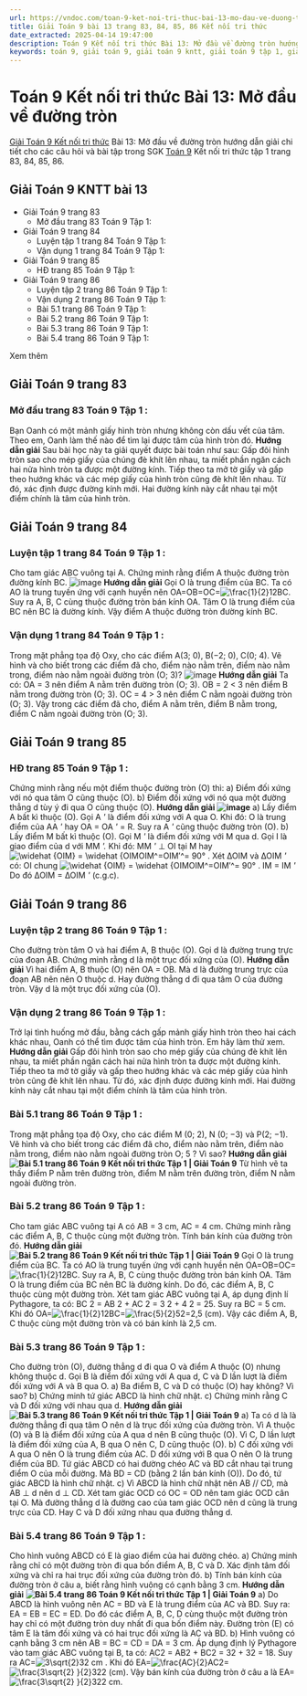 ```yaml
---
url: https://vndoc.com/toan-9-ket-noi-tri-thuc-bai-13-mo-dau-ve-duong-tron-320982
title: Giải Toán 9 bài 13 trang 83, 84, 85, 86 Kết nối tri thức
date_extracted: 2025-04-14 19:47:00
description: Toán 9 Kết nối tri thức Bài 13: Mở đầu về đường tròn hướng dẫn giải chi tiết các câu hỏi và bài tập trong SGK Toán 9 Kết nối tri thức tập 1.
keywords: toán 9, giải toán 9, giải toán 9 kntt, giải toán 9 tập 1, giải toán 9 kết nối tri thức, toán 9 kết nối tri thức tập 1, Toán 9 Kết nối tri thức Bài 13, giải Toán 9 Kết nối tri thức Bài 13, Bài 13 Mở đầu về đường tròn, toán 9 kết nối tri thức tập 1 trang 83, toán 9 kết nối tri thức tập 1 trang 84, toán 9 kết nối tri thức tập 1 trang 85, toán 9 kết nối tri thức tập 1 trang 86
---
```


# Toán 9 Kết nối tri thức Bài 13: Mở đầu về đường tròn
[Giải Toán 9 Kết nối tri thức](<https://vndoc.com/toan-9-ket-noi-tri-thuc>) Bài 13: Mở đầu về đường tròn hướng dẫn giải chi tiết cho các câu hỏi và bài tập trong SGK [Toán 9](<https://vndoc.com/toan-lop9>) Kết nối tri thức tập 1 trang 83, 84, 85, 86.
## Giải Toán 9 KNTT bài 13
  * Giải Toán 9 trang 83
    * Mở đầu trang 83 Toán 9 Tập 1: 
  * Giải Toán 9 trang 84
    * Luyện tập 1 trang 84 Toán 9 Tập 1:
    * Vận dụng 1 trang 84 Toán 9 Tập 1:
  * Giải Toán 9 trang 85
    * HĐ trang 85 Toán 9 Tập 1:
  * Giải Toán 9 trang 86
    * Luyện tập 2 trang 86 Toán 9 Tập 1:
    * Vận dụng 2 trang 86 Toán 9 Tập 1:
    * Bài 5.1 trang 86 Toán 9 Tập 1:
    * Bài 5.2 trang 86 Toán 9 Tập 1:
    * Bài 5.3 trang 86 Toán 9 Tập 1:
    * Bài 5.4 trang 86 Toán 9 Tập 1:

Xem thêm
## **Giải Toán 9 trang 83**
### **Mở đầu trang 83 Toán 9 Tập 1** :
Bạn Oanh có một mảnh giấy hình tròn nhưng không còn dấu vết của tâm. Theo em, Oanh làm thế nào để tìm lại được tâm của hình tròn đó.
**Hướng dẫn giải**
Sau bài học này ta giải quyết được bài toán như sau:
Gấp đôi hình tròn sao cho mép giấy của chúng đè khít lên nhau, ta miết phần ngăn cách hai nửa hình tròn ta được một đường kính.
Tiếp theo ta mở tờ giấy và gấp theo hướng khác và các mép giấy của hình tròn cũng đè khít lên nhau. Từ đó, xác định được đường kính mới.
Hai đường kính này cắt nhau tại một điểm chính là tâm của hình tròn.
## **Giải Toán 9 trang 84**
### **Luyện tập 1 trang 84 Toán 9 Tập 1** :
Cho tam giác ABC vuông tại A. Chứng minh rằng điểm A thuộc đường tròn đường kính BC.
![image](https://i.vdoc.vn/data/image/2024/05/28/luyen-tap-1-trang-84-toan-9-tap-1.png)
**Hướng dẫn giải**
Gọi O là trung điểm của BC.
Ta có AO là trung tuyến ứng với cạnh huyền nên OA=OB=OC=![\\frac{1}{2}](https://i.vdoc.vn/data/image/blank.png)12BC.
Suy ra A, B, C cùng thuộc đường tròn bán kính OA.
Tâm O là trung điểm của BC nên BC là đường kính.
Vậy điểm A thuộc đường tròn đường kính BC.
### **Vận dụng 1 trang 84 Toán 9 Tập 1** :
Trong mặt phẳng tọa độ Oxy, cho các điểm A\(3; 0\), B\(−2; 0\), C\(0; 4\). Vẽ hình và cho biết trong các điểm đã cho, điểm nào nằm trên, điểm nào nằm trong, điểm nào nằm ngoài đường tròn \(O; 3\)?
![image](https://i.vdoc.vn/data/image/2024/05/28/van-dung-1-trang-84-toan-9-tap-1.png)
**Hướng dẫn giải**
Ta có: OA = 3 nên điểm A nằm trên đường tròn \(O; 3\).
OB = 2 < 3 nên điểm B nằm trong đường tròn \(O; 3\).
OC = 4 > 3 nên điểm C nằm ngoài đường tròn \(O; 3\).
Vậy trong các điểm đã cho, điểm A nằm trên, điểm B nằm trong, điểm C nằm ngoài đường tròn \(O; 3\).
## **Giải Toán 9 trang 85**
### **HĐ trang 85 Toán 9 Tập 1** :
Chứng minh rằng nếu một điểm thuộc đường tròn \(O\) thì:
a\) Điểm đối xứng với nó qua tâm O cũng thuộc \(O\).
b\) Điểm đối xứng với nó qua một đường thẳng d tùy ý đi qua O cũng thuộc \(O\).
**Hướng dẫn giải**
**![image](https://i.vdoc.vn/data/image/2024/05/28/hd1-trang-85-toan-9-tap-1.png)**
a\) Lấy điểm A bất kì thuộc \(O\).
Gọi A _'_ là điểm đối xứng với A qua O.
Khi đó: O là trung điểm của AA _'_ hay OA = OA _'_ = R.
Suy ra A _'_ cũng thuộc đường tròn \(O\).
b\) Lấy điểm M bất kì thuộc \(O\).
Gọi M _'_ là điểm đối xứng với M qua d.
Gọi I là giao điểm của d với MM _'._
Khi đó: MM _'_ ⊥ OI tại M hay ![\\widehat {OIM} = \\widehat {OIM](https://i.vdoc.vn/data/image/blank.png)OIM^=OIM′^= 90° .
Xét ∆OIM và ∆OIM _'_ có:
OI chung
![\\widehat {OIM} = \\widehat {OIM](https://i.vdoc.vn/data/image/blank.png)OIM^=OIM′^= 90° .
IM = IM _'_
Do đó ∆OIM = ∆OIM _'_ \(c.g.c\).
## **Giải Toán 9 trang 86**
### **Luyện tập 2 trang 86 Toán 9 Tập 1** :
Cho đường tròn tâm O và hai điểm A, B thuộc \(O\). Gọi d là đường trung trực của đoạn AB. Chứng minh rằng d là một trục đối xứng của \(O\).
**Hướng dẫn giải**
Vì hai điểm A, B thuộc \(O\) nên OA = OB.
Mà d là đường trung trực của đoạn AB nên nên O thuộc d.
Hay đường thẳng d đi qua tâm O của đường tròn.
Vậy d là một trục đối xứng của \(O\).
### **Vận dụng 2 trang 86 Toán 9 Tập 1** :
Trở lại tình huống mở đầu, bằng cách gấp mảnh giấy hình tròn theo hai cách khác nhau, Oanh có thể tìm được tâm của hình tròn. Em hãy làm thử xem.
**Hướng dẫn giải**
Gấp đôi hình tròn sao cho mép giấy của chúng đè khít lên nhau, ta miết phần ngăn cách hai nửa hình tròn ta được một đường kính.
Tiếp theo ta mở tờ giấy và gấp theo hướng khác và các mép giấy của hình tròn cũng đè khít lên nhau. Từ đó, xác định được đường kính mới.
Hai đường kính này cắt nhau tại một điểm chính là tâm của hình tròn.
### **Bài 5.1 trang 86 Toán 9 Tập 1** :
Trong mặt phẳng tọa độ Oxy, cho các điểm M \(0; 2\), N \(0; −3\) và P\(2; −1\). Vẽ hình và cho biết trong các điểm đã cho, điểm nào nằm trên, điểm nào nằm trong, điểm nào nằm ngoài đường tròn O; 5 ? Vì sao?
**Hướng dẫn giải**
**![Bài 5.1 trang 86 Toán 9 Kết nối tri thức Tập 1 | Giải Toán 9](https://i.vdoc.vn/data/image/2024/05/28/bai-5-1-trang-86-toan-lop-9-tap-1.png)**
Từ hình vẽ ta thấy điểm P nằm trên đường tròn, điểm M nằm trên đường tròn, điểm N nằm ngoài đường tròn.
### **Bài 5.2 trang 86 Toán 9 Tập 1** :
Cho tam giác ABC vuông tại A có AB = 3 cm, AC = 4 cm. Chứng minh rằng các điểm A, B, C thuộc cùng một đường tròn. Tính bán kính của đường tròn đó.
**Hướng dẫn giải**
**![Bài 5.2 trang 86 Toán 9 Kết nối tri thức Tập 1 | Giải Toán 9](https://i.vdoc.vn/data/image/2024/05/28/bai-5-2-trang-86-toan-lop-9-tap-1.png)**
Gọi O là trung điểm của BC.
Ta có AO là trung tuyến ứng với cạnh huyền nên OA=OB=OC=![\\frac{1}{2}](https://i.vdoc.vn/data/image/blank.png)12BC.
Suy ra A, B, C cùng thuộc đường tròn bán kính OA.
Tâm O là trung điểm của BC nên BC là đường kính.
Do đó, các điểm A, B, C thuộc cùng một đường tròn.
Xét tam giác ABC vuông tại A, áp dụng định lí Pythagore, ta có:
BC 2 = AB 2 \+ AC 2 = 3 2 \+ 4 2  = 25.
Suy ra BC = 5 cm.
Khi đó OA=![\\frac{1}{2}](https://i.vdoc.vn/data/image/blank.png)12BC=![\\frac{5}{2}](https://i.vdoc.vn/data/image/blank.png)52=2,5 \(cm\).
Vậy các điểm A, B, C thuộc cùng một đường tròn và có bán kính là 2,5 cm.
### **Bài 5.3 trang 86 Toán 9 Tập 1** :
Cho đường tròn \(O\), đường thẳng d đi qua O và điểm A thuộc \(O\) nhưng không thuộc d. Gọi B là điểm đối xứng với A qua d, C và D lần lượt là điểm đối xứng với A và B qua O.
a\) Ba điểm B, C và D có thuộc \(O\) hay không? Vì sao?
b\) Chứng minh tứ giác ABCD là hình chữ nhật.
c\) Chứng minh rằng C và D đối xứng với nhau qua d.
**Hướng dẫn giải**
**![Bài 5.3 trang 86 Toán 9 Kết nối tri thức Tập 1 | Giải Toán 9](https://i.vdoc.vn/data/image/2024/05/28/bai-5-3-trang-86-toan-lop-9-tap-1.png)**
a\) Ta có d là là đường thẳng đi qua tâm O nên d là trục đối xứng của đường tròn.
Vì A thuộc \(O\) và B là điểm đối xứng của A qua d nên B cũng thuộc \(O\).
Vì C, D lần lượt là điểm đối xứng của A, B qua O nên C, D cũng thuộc \(O\).
b\) C đối xứng với A qua O nên O là trung điểm của AC.
D đối xứng với B qua O nên O là trung điểm của BD.
Tứ giác ABCD có hai đường chéo AC và BD cắt nhau tại trung điểm O của mỗi đường.
Mà BD = CD \(bằng 2 lần bán kính \(O\)\).
Do đó, tứ giác ABCD là hình chữ nhật.
c\) Vì ABCD là hình chữ nhật nên AB // CD, mà AB ⊥ d nên d ⊥ CD.
Xét tam giác OCD có OC = OD nên tam giác OCD cân tại O.
Mà đường thẳng d là đường cao của tam giác OCD nên d cũng là trung trực của CD. Hay C và D đối xứng nhau qua đường thẳng d.
### **Bài 5.4 trang 86 Toán 9 Tập 1** :
Cho hình vuông ABCD có E là giao điểm của hai đường chéo.
a\) Chứng minh rằng chỉ có một đường tròn đi qua bốn điểm A, B, C và D. Xác định tâm đối xứng và chỉ ra hai trục đối xứng của đường tròn đó.
b\) Tính bán kính của đường tròn ở câu a, biết rằng hình vuông có cạnh bằng 3 cm.
**Hướng dẫn giải**
**![Bài 5.4 trang 86 Toán 9 Kết nối tri thức Tập 1 | Giải Toán 9](https://i.vdoc.vn/data/image/2024/05/28/bai-5-4-trang-86-toan-lop-9-tap-1.png)**
a\) Do ABCD là hình vuông nên AC = BD và E là trung điểm của AC và BD.
Suy ra: EA = EB = EC = ED.
Do đó các điểm A, B, C, D cùng thuộc một đường tròn hay chỉ có một đường tròn duy nhất đi qua bốn điểm này.
Đường tròn \(E\) có tâm E là tâm đối xứng và có hai trục đối xứng là AC và BD.
b\) Hình vuông có cạnh bằng 3 cm nên AB = BC = CD = DA = 3 cm.
Áp dụng định lý Pythagore vào tam giác ABC vuông tại B, ta có:
AC2 = AB2 \+ BC2 = 32 \+ 32 = 18.
Suy ra AC=![3\\sqrt{2}](https://i.vdoc.vn/data/image/blank.png)32 cm .
Khi đó EA=![\\frac{AC}{2}](https://i.vdoc.vn/data/image/blank.png)AC2=![\\frac{3\\sqrt{2} }{2}](https://i.vdoc.vn/data/image/blank.png)322 \(cm\).
Vậy bán kính của đường tròn ở câu a là EA=![\\frac{3\\sqrt{2} }{2}](https://i.vdoc.vn/data/image/blank.png)322 cm.
